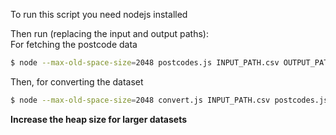 To run this script you need nodejs installed

Then run (replacing the input and output paths):  
For fetching the postcode data
```sh
$ node --max-old-space-size=2048 postcodes.js INPUT_PATH.csv OUTPUT_PATH.csv
```
Then, for converting the dataset
```sh
$ node --max-old-space-size=2048 convert.js INPUT_PATH.csv postcodes.json
```

**Increase the heap size for larger datasets**
